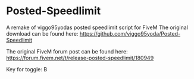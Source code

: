 # Posted-Speedlimit

A remake of viggo95yodas posted speedlimit script for FiveM The original download can be found here: https://github.com/viggo95yoda/Posted-Speedlimit

The original FiveM forum post can be found here: https://forum.fivem.net/t/release-posted-speedlimit/180949

Key for toggle: B
